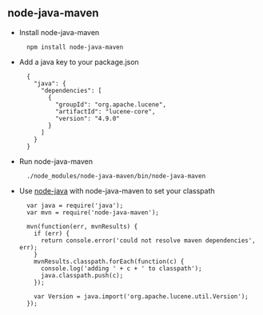 
node-java-maven
---------------

* Install node-java-maven

        npm install node-java-maven
        
* Add a java key to your package.json

        {
          "java": {
            "dependencies": [
              {
                "groupId": "org.apache.lucene",
                "artifactId": "lucene-core",
                "version": "4.9.0"
              }
            ]
          }
        }
        
* Run node-java-maven

        ./node_modules/node-java-maven/bin/node-java-maven
        
* Use [node-java](https://github.com/joeferner/node-java) with node-java-maven to set your classpath

        var java = require('java');
        var mvn = require('node-java-maven');

        mvn(function(err, mvnResults) {
          if (err) {
            return console.error('could not resolve maven dependencies', err);
          }
          mvnResults.classpath.forEach(function(c) {
            console.log('adding ' + c + ' to classpath');
            java.classpath.push(c);
          });
          
          var Version = java.import('org.apache.lucene.util.Version');
        });
